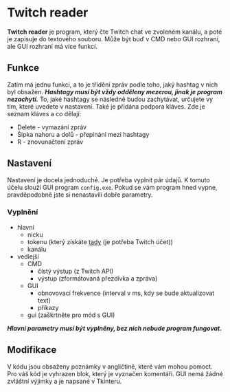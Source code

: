 # Twitch reader

**Twitch reader** je program, který čte Twitch chat ve zvoleném kanálu, a poté je zapisuje do textového souboru. Může být buď v CMD nebo GUI rozhraní, ale GUI rozhraní má více funkcí.

## Funkce
Zatím má jednu funkci, a to je třídění zpráv podle toho, jaký hashtag v nich byl obsažen. ***Hashtagy musí být vždy odděleny mezerou, jinak je program nezachytí.*** To, jaké hashtagy se následně budou zachytávat, určujete vy tím, které uvedete v nastavení. Také je přidána podpora kláves.
Zde je seznam kláves a co dělají:
- Delete - vymazání zpráv
- Šipka nahoru a dolů - přepínání mezi hashtagy
- R - znovunačtení zpráv

## Nastavení
Nastavení je docela jednoduché. Je potřeba vyplnit pár údajů. K tomuto účelu slouží GUI program `config.exe`. Pokud se vám program hned vypne, pravděpodobně jste si nenastavili dobře parametry.

### Vyplnění
- hlavní
    - nicku
    - tokenu (který získáte [tady](https://twitchapps.com/tmi/) (je potřeba Twitch účet))
    - kanálu
- vedlejší
    - CMD
        - čístý výstup (z Twitch API)
        - výstup (zformátovaná přezdívka a zpráva)
    - GUI
        - obnovovací frekvence (interval v ms, kdy se bude aktualizovat text)
        - příkazy
    - gui (zaškrtněte pro mód s GUI)

	
***Hlavní parametry musí být vyplněny, bez nich nebude program fungovat.***

## Modifikace
V kódu jsou obsaženy poznámky v angličtině, které vám mohou pomoct. Pro váš kód je vyhrazen blok, který je vyznačen komentáři. GUI nemá žádné zvláštní výjimky a je napsané v Tkinteru.